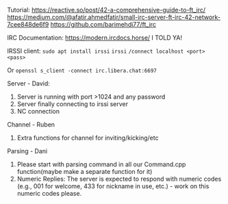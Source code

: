 Tutorial: 
https://reactive.so/post/42-a-comprehensive-guide-to-ft_irc/
https://medium.com/@afatir.ahmedfatir/small-irc-server-ft-irc-42-network-7cee848de6f9
https://github.com/barimehdi77/ft_irc


IRC Documentation:
https://modern.ircdocs.horse/ I TOLD YA!

IRSSI client:
`sudo apt install irssi`
`irssi`
`/connect localhost <port> <pass>`

Or
`openssl s_client -connect irc.libera.chat:6697`

Server - David:
1. Server is running with port >1024 and any password
2. Server finally connecting to irssi server
3. NC connection

Channel - Ruben
1. Extra functions for channel for inviting/kicking/etc

Parsing - Dani
1. Please start with parsing command in all our Command.cpp function(maybe make a separate function for it)
2. Numeric Replies:
The server is expected to respond with numeric codes (e.g., 001 for welcome, 433 for nickname in use, etc.) - work on this numeric codes please.
